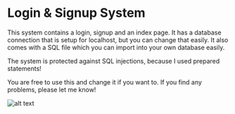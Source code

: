 # Login & Signup System

This system contains a login, signup and an index page. 
It has a database connection that is setup for localhost, but you can change that easily. 
It also comes with a SQL file which you can import into your own database easily. 

The system is protected against SQL injections, because I used prepared statements!

You are free to use this and change it if you want to. 
If you find any problems, please let me know! 

![alt text](https://i.imgur.com/4zlQ4tH.png)
